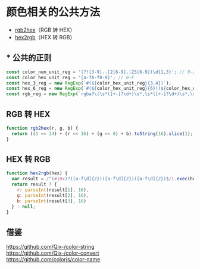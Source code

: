 # 颜色相关的公共方法

* [rgb2hex](#RGB-转-HEX)（RGB 转 HEX）
* [hex2rgb](#HEX-转-RGB)（HEX 转 RGB）

## * 公共的正则
```js
const color_num_unit_reg = '(?![3-9]..|2[6-9].|25[6-9])\d{1,3}'; // 0-255
const color_hex_unit_reg = '[a-fA-f0-9]'; // 0-F
const hex_3_reg = new RegExp(`#(${color_hex_unit_reg}{3,4})`);
const hex_6_reg = new RegExp(`#(${color_hex_unit_reg}{6})(${color_hex_unit_reg}{2})?`);
const rgb_reg = new RegExp(`rgba?\(\s*([+-]?\d+)\s*,\s*([+-]?\d+)\s*,\s*([+-]?\d+)\s*(?:,\s*([+-]?[\d\.]+)\s*)?\)`);
```

## RGB 转 HEX
```js
function rgb2hex(r, g, b) {
  return ((1 << 24) + (r << 16) + (g << 8) + b).toString(16).slice(1);
}
```

## HEX 转 RGB
```js
function hex2rgb(hex) {
  var result = /^(#|0x)?([a-f\d]{2})([a-f\d]{2})([a-f\d]{2})$/i.exec(hex);
  return result ? {
    r: parseInt(result[1], 16),
    g: parseInt(result[2], 16),
    b: parseInt(result[3], 16)
  } : null;
}
```

## 借鉴
https://github.com/Qix-/color-string<br />
https://github.com/Qix-/color-convert<br />
https://github.com/colorjs/color-name<br />